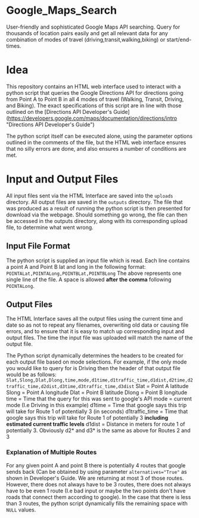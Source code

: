 # Google_Maps_Search
User-friendly and sophisticated Google Maps API searching. Query for thousands of location pairs easily and get all relevant data for any combination of modes of travel (driving,transit,walking,biking) or start/end-times.
# Idea
This repository contains an HTML web interface used to interact with a python script that queries the Google Directions API for directions going from Point A to Point B in all 4 modes of travel (Walking, Transit, Driving, and Biking). The exact specifications of this script are in line with those outlined on the [Directions API Developer's Guide] (https://developers.google.com/maps/documentation/directions/intro "Directions API Developer's Guide")

The python script itself can be executed alone, using the parameter options outlined in the comments of the file, but the HTML web interface ensures that no silly errors are done, and also ensures a number of conditions are met. 

# Input and Output Files
All input files sent via the HTML Interface are saved into the `uploads` directory. All output files are saved in the `outputs` directory. The file that was produced as a result of running the python script is then presented for download via the webpage. Should something go wrong, the file can then be accessed in the outputs directory, along with its corresponding upload file, to determine what went wrong. 

## Input File Format
The python script is supplied an input file which is read. Each line contains a point A and Point B lat and long in the following format:
`POINTALat,POINTALong,POINTBLat,POINTBLong`
The above represents one single line of the file. A space is allowed **after the comma** following `POINTALong`. 

## Output Files
The HTML Interface saves all the output files using the current time and date so as not to repeat any filenames, overwriting old data or causing file errors, and to ensure that it is easy to match up corresponding input and output files. The time the input file was uploaded will match the name of the output file. 

The Python script dynamically determines the headers to be created for each output file based on mode selections. For example, if the only mode you would like to query for is Driving then the header of that output file would be as follows:
`Slat,Slong,Dlat,Dlong,time,mode,d1time,d1traffic_time,d1dist,d2time,d2traffic_time,d2dist,d3time,d3traffic_time,d3dist`
Slat = Point A latitude
Slong = Point A longitude
Dlat = Point B latitude
Dlong = Point B longitude
time = Time that the query for this was sent to google's API
mode = current mode (I.e Driving in this example)
d1time = Time that google says this trip will take for Route 1 of potentially 3 (in seconds)
d1traffic_time = Time that google says this trip will take for Route 1 of potentially 3 **including estimated current traffic levels**
d1dist = Distance in meters for route 1 of potentially 3.
Obviously d2* and d3* is the same as above for Routes 2 and 3
### Explanation of Multiple Routes
For any given point A and point B there is potentially 4 routes that google sends back (Can be obtained by using parameter `alternatives="True"` as shown in Developer's Guide. We are returning at most 3 of those routes. However, there does not always have to be 3 routes, there does not always have to be even 1 route (I.e bad input or maybe the two points don't have roads that connect them according to google). In the case that there is less than 3 routes, the python script dynamically fills the remaining space with `NULL` values. 


